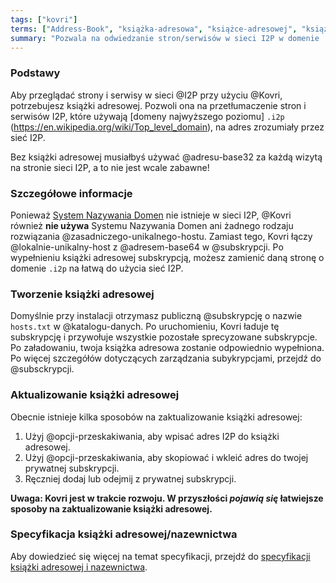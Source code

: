 ```yaml
---
tags: ["kovri"]
terms: ["Address-Book", "książka-adresowa", "książce-adresowej", "książki-adresowej", "książkę-adresową", "książki-adresowe"]
summary: "Pozwala na odwiedzanie stron/serwisów w sieci I2P w domenie .i2p."
---
```


### Podstawy

Aby przeglądać strony i serwisy w sieci @I2P przy użyciu @Kovri, potrzebujesz książki adresowej. Pozwoli ona na przetłumaczenie stron i serwisów I2P, które używają [domeny najwyższego poziomu] `.i2p` (https://en.wikipedia.org/wiki/Top_level_domain), na adres zrozumiały przez sieć I2P.

Bez książki adresowej musiałbyś używać @adresu-base32 za każdą wizytą na stronie sieci I2P, a to nie jest wcale zabawne!

### Szczegółowe informacje

Ponieważ [System Nazywania Domen](https://en.wikipedia.org/wiki/DNS) nie istnieje w sieci I2P, @Kovri również **nie używa** Systemu Nazywania Domen ani żadnego rodzaju rozwiązania @zasadniczego-unikalnego-hostu. Zamiast tego, Kovri łączy @lokalnie-unikalny-host z @adresem-base64 w @subskrypcji. Po wypełnieniu książki adresowej subskrypcją, możesz zamienić daną stronę o domenie `.i2p` na łatwą do użycia sieć I2P.

### Tworzenie książki adresowej

Domyślnie przy instalacji otrzymasz publiczną @subskrypcję o nazwie `hosts.txt` w @katalogu-danych. Po uruchomieniu, Kovri ładuje tę subskrypcję i przywołuje wszystkie pozostałe sprecyzowane subskrypcje. Po załadowaniu, twoja książka adresowa zostanie odpowiednio wypełniona. Po więcej szczegółów dotyczących zarządzania subykrypcjami, przejdź do @subsckrypcji.

### Aktualizowanie książki adresowej

Obecnie istnieje kilka sposobów na zaktualizowanie książki adresowej:
1. Użyj @opcji-przeskakiwania, aby wpisać adres I2P do książki adresowej.
2. Użyj @opcji-przeskakiwania, aby skopiować i wkleić adres do twojej prywatnej subskrypcji.
3. Ręczniej dodaj lub odejmij z prywatnej subskrypcji.

**Uwaga: Kovri jest w trakcie rozwoju. W przyszłości *pojawią się* łatwiejsze sposoby na zaktualizowanie książki adresowej.**

### Specyfikacja książki adresowej/nazewnictwa

Aby dowiedzieć się więcej na temat specyfikacji, przejdź do [specyfikacji książki adresowej i nazewnictwa](https://geti2p.net/en/docs/naming).
